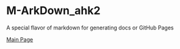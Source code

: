 # M-ArkDown_ahk2
A special flavor of markdown for generating docs or GitHub Pages

[Main Page](https://thearkive.github.io/M-ArkDown_ahk2/)